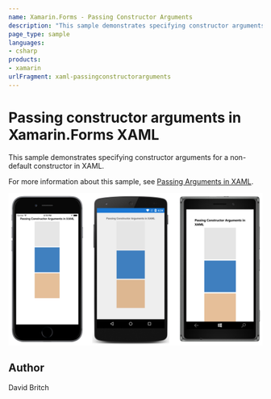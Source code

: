 ```yaml
---
name: Xamarin.Forms - Passing Constructor Arguments
description: "This sample demonstrates specifying constructor arguments for a non-default constructor in XAML #ui"
page_type: sample
languages:
- csharp
products:
- xamarin
urlFragment: xaml-passingconstructorarguments
---
```

# Passing constructor arguments in Xamarin.Forms XAML

This sample demonstrates specifying constructor arguments for a non-default constructor in XAML.

For more information about this sample, see [Passing Arguments in XAML](https://docs.microsoft.com/xamarin/xamarin-forms/xaml/passing-arguments).

![Passing Constructor Arguments application screenshot](Screenshots/01All.png "Passing Constructor Arguments application screenshot")

## Author

David Britch
